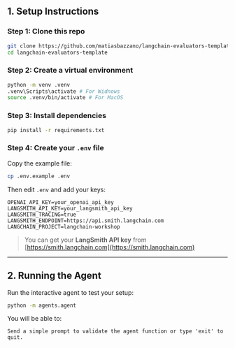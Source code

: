 ## 1. Setup Instructions

### Step 1: Clone this repo
```bash
git clone https://github.com/matiasbazzano/langchain-evaluators-template.git
cd langchain-evaluators-template
```

### Step 2: Create a virtual environment
```bash
python -m venv .venv
.venv\Scripts\activate # For Widnows
source .venv/bin/activate # For MacOS
```

### Step 3: Install dependencies
```bash
pip install -r requirements.txt
```

### Step 4: Create your `.env` file
Copy the example file:
```bash
cp .env.example .env
```

Then edit `.env` and add your keys:
```env
OPENAI_API_KEY=your_openai_api_key
LANGSMITH_API_KEY=your_langsmith_api_key
LANGSMITH_TRACING=true
LANGSMITH_ENDPOINT=https://api.smith.langchain.com
LANGCHAIN_PROJECT=langchain-workshop
```

>  You can get your **LangSmith API key** from [https://smith.langchain.com](https://smith.langchain.com)

---

## 2. Running the Agent

Run the interactive agent to test your setup:
```bash
python -m agents.agent
```

You will be able to:
```
Send a simple prompt to validate the agent function or type 'exit' to quit.
```
